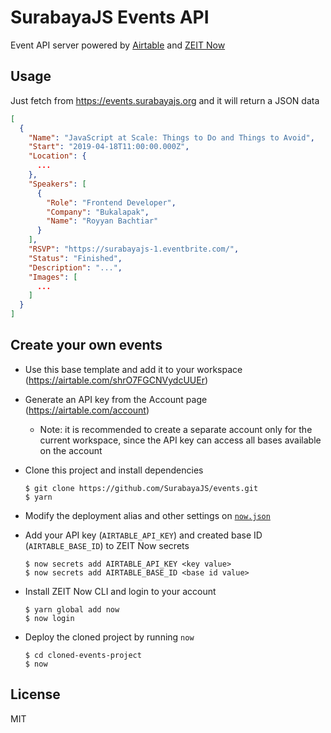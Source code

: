 <!-- markdownlint-disable MD014 -->

# SurabayaJS Events API

Event API server powered by [Airtable](https://airtable.com/) and [ZEIT Now](https://zeit.co/now)

## Usage

Just fetch from <https://events.surabayajs.org> and it will return a JSON data

```json
[
  {
    "Name": "JavaScript at Scale: Things to Do and Things to Avoid",
    "Start": "2019-04-18T11:00:00.000Z",
    "Location": {
      ...
    },
    "Speakers": [
      {
        "Role": "Frontend Developer",
        "Company": "Bukalapak",
        "Name": "Royyan Bachtiar"
      }
    ],
    "RSVP": "https://surabayajs-1.eventbrite.com/",
    "Status": "Finished",
    "Description": "...",
    "Images": [
      ...
    ]
  }
]
```

## Create your own events

- Use this base template and add it to your workspace (<https://airtable.com/shrO7FGCNVydcUUEr>)

- Generate an API key from the Account page (<https://airtable.com/account>)
  - Note: it is recommended to create a separate account only for the current workspace, since the API key can access all bases available on the account

- Clone this project and install dependencies

  ```console
  $ git clone https://github.com/SurabayaJS/events.git
  $ yarn
  ```

- Modify the deployment alias and other settings on [`now.json`](https://github.com/SurabayaJS/events/blob/master/now.json)

- Add your API key (`AIRTABLE_API_KEY`) and created base ID (`AIRTABLE_BASE_ID`) to ZEIT Now secrets

  ```console
  $ now secrets add AIRTABLE_API_KEY <key value>
  $ now secrets add AIRTABLE_BASE_ID <base id value>
  ```

- Install ZEIT Now CLI and login to your account

  ```console
  $ yarn global add now
  $ now login
  ```

- Deploy the cloned project by running `now`

  ```console
  $ cd cloned-events-project
  $ now
  ```

## License

MIT
